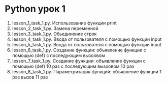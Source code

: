 # Python урок 1 <br>
1. lesson_1_task_1.py. Использование функции print
2. lesson_2_task_1.py. Замена переменной
3. lesson_3_task_1.py. Обьединение строк
4. lesson_4_task_1.py. Ввода от пользователя с помощью функции input
5. lesson_5_task_1.py. Ввода от пользователя с помощью функции input
6. lesson_6_task_1.py. Создание функции:  объявление функции  с помощью (def) с последующим вызоовом
7. lesson_7_task_1.py. Создание функции:  объявление функции  с помощью (def) 10 раз с последующим вызоовом 10 раз
8. lesson_8_task_1.py. Параметризация функций: объявление функции 1 раз вызов 11 раз
